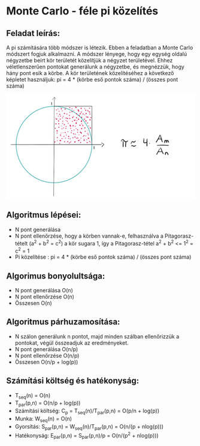 # Monte Carlo - féle pi közelítés
## Feladat leírás:
A pi számítására több módszer is létezik. Ebben a feladatban a Monte Carlo
módszert fogjuk alkalmazni. A módszer lényege, hogy egy egység oldalú négyzetbe beírt kör
területét közelítjük a négyzet területével. Ehhez véletlenszerűen pontokat
generálunk a négyzetbe, és megnézzük, hogy hány pont esik a körbe. A kör
területének közelítéséhez a következő képletet használjuk:
pi = 4 * (körbe eső pontok száma) / (összes pont száma)

![monte carlo pi közelítés](./picture/monteCarlo.png)

## Algoritmus lépései:
- N pont generálása
- N pont ellenőrzése, hogy a körben vannak-e, felhasználva a Pitagorasz-tételt (a<sup>2</sup> + b<sup>2</sup> = c<sup>2</sup>) a kör sugara 1, így a Pitagorasz-tétel a<sup>2</sup> + b<sup>2</sup> <= 1<sup>2</sup> = c<sup>2</sup> = 1
- Pi közelítése : pi = 4 * (körbe eső pontok száma) / (összes pont száma)

## Algorimus bonyolultsága:
- N pont generálása O(n)
- N pont ellenőrzése O(n)
- Összesen O(n)

## Algoritmus párhuzamosítása:
- N szálon generálunk n pontot, majd minden szálban ellenőrizzük a pontokat, végül összeadjuk az eredményeket.
- N pont generálása O(n/p)
- N pont ellenőrzése O(n/p)
- Összesen O(n/p + log(p))


## Számítási költség és hatékonyság:
- T<sub>seq</sub>(n) = O(n)
- T<sub>par</sub>(p,n) = O(n/p + log(p))
- Számítási költség: C<sub>p</sub> = T<sub>seq</sub>(n)/T<sub>par</sub>(p,n) = O(p/n + log(p))
- Munka: W<sub>seq</sub>(n) = O(n)
- Gyorsítás: S<sub>par</sub>(p,n) = W<sub>seq</sub>(n)/T<sub>par</sub>(p,n) = O(n/(p + nlog(p)))
- Hatékonyság: E<sub>par</sub>(p,n) = S<sub>par</sub>(p,n)/p = O(n/(p<sup>2</sup> + nlog(p)))
